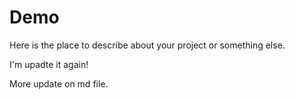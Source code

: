 # Demo

Here is the place to describe about your project or something else.

I'm upadte it again!

More update on md file.
